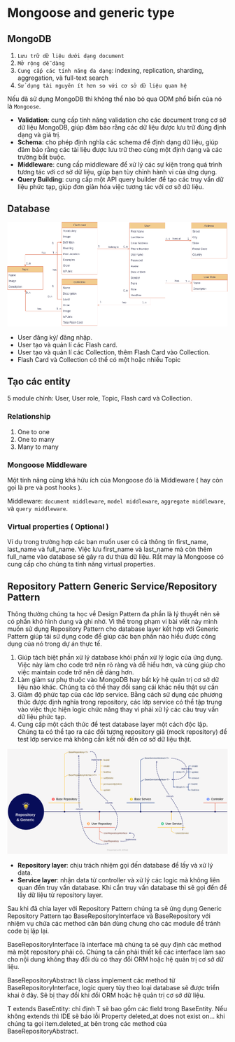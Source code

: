 # Mongoose and generic type

## MongoDB

1. `Lưu trữ dữ liệu dưới dạng document`
2. `Mở rộng dễ dàng`
3. `Cung cấp các tính năng đa dạng`: indexing, replication, sharding, aggregation, và full-text search
4. `Sử dụng tài nguyên ít hơn so với cơ sở dữ liệu quan hệ`

Nếu đã sử dụng MongoDB thì không thể nào bỏ qua ODM phổ biến của nó là `Mongoose`.

* **Validation**: cung cấp tính năng validation cho các document trong cơ sở dữ liệu MongoDB, giúp đảm bảo rằng các dữ liệu được lưu trữ đúng định dạng và giá trị.
* **Schema**: cho phép định nghĩa các schema để định dạng dữ liệu, giúp đảm bảo rằng các tài liệu được lưu trữ theo cùng một định dạng và các trường bắt buộc.
* **Middleware**: cung cấp middleware để xử lý các sự kiện trong quá trình tương tác với cơ sở dữ liệu, giúp bạn tùy chỉnh hành vi của ứng dụng.
* **Query Building**: cung cấp một API query builder để tạo các truy vấn dữ liệu phức tạp, giúp đơn giản hóa việc tương tác với cơ sở dữ liệu.

## Database

![data](./data.png)

* User đăng ký/ đăng nhập.
* User tạo và quản lí các Flash card.
* User tạo và quản lí các Collection, thêm Flash Card vào Collection.
* Flash Card và Collection có thể có một hoặc nhiều Topic

## Tạo các entity

5 module chính: User, User role, Topic, Flash card và Collection.

### Relationship

1. One to one
2. One to many
3. Many to many

### Mongoose Middleware

Một tính năng cũng khá hữu ích của Mongoose đó là Middleware ( hay còn gọi là pre và post hooks ).

Middleware: `document middleware`, `model middleware`, `aggregate middleware`, và `query middleware`.

### Virtual properties ( Optional )

Ví dụ trong trường hợp các bạn muốn user có cả thông tin first_name, last_name và full_name. Việc lưu first_name và last_name mà còn thêm full_name vào database sẽ gây ra dư thừa dữ liệu. Rất may là Mongoose có cung cấp cho chúng ta tính năng virtual properties.

## Repository Pattern Generic Service/Repository Pattern

Thông thường chúng ta học về Design Pattern đa phần là lý thuyết nên sẽ có phần khó hình dung và ghi nhớ. Vì thế trong phạm vi bài viết này mình muốn sử dụng Repository Pattern cho database layer kết hợp với Generic Pattern giúp tái sử dụng code để giúp các bạn phần nào hiểu được công dụng của nó trong dự án thực tế.

1. Giúp tách biệt phần xử lý database khỏi phần xử lý logic của ứng dụng. Việc này làm cho code trở nên rõ ràng và dễ hiểu hơn, và cũng giúp cho việc maintain code trở nên dễ dàng hơn.
2. Làm giảm sự phụ thuộc vào MongoDB hay bất kỳ hệ quản trị cơ sở dữ liệu nào khác. Chúng ta có thể thay đổi sang cái khác nếu thật sự cần
3. Giảm độ phức tạp của các lớp service. Bằng cách sử dụng các phương thức được định nghĩa trong repository, các lớp service có thể tập trung vào việc thực hiện logic chức năng thay vì phải xử lý các câu truy vấn dữ liệu phức tạp.
4. Cung cấp một cách thức để test database layer một cách độc lập. Chúng ta có thể tạo ra các đối tượng repository giả (mock repository) để test lớp service mà không cần kết nối đến cơ sở dữ liệu thật.

![repository](./repository.png)

* **Repository layer**: chịu trách nhiệm gọi đến database để lấy và xử lý data.
* **Service layer**: nhận data từ controller và xử lý các logic mà không liên quan đến truy vấn database. Khi cần truy vấn database thì sẽ gọi đến để lấy dữ liệu từ repository layer.

Sau khi đã chia layer với Repository Pattern chúng ta sẽ ứng dụng Generic Repository Pattern tạo BaseRepositoryInterface và BaseRepository với nhiệm vụ chứa các method căn bản dùng chung cho các module để tránh code bị lặp lại.

BaseRepositoryInterface là interface mà chúng ta sẽ quy định các method mà một repository phải có. Chúng ta cần phải thiết kế các interface làm sao cho nội dung không thay đổi dù có thay đổi ORM hoặc hệ quản trị cơ sở dữ liệu.

BaseRepositoryAbstract là class implement các method từ BaseRepositoryInterface, logic query tùy theo loại database sẽ được triển khai ở đây. Sẽ bị thay đổi khi đổi ORM hoặc hệ quản trị cơ sở dữ liệu.

T extends BaseEntity: chỉ định T sẽ bao gồm các field trong BaseEntity. Nếu không extends thì IDE sẽ báo lỗi Property deleted_at does not exist on... khi chúng ta gọi item.deleted_at bên trong các method của BaseRepositoryAbstract.
